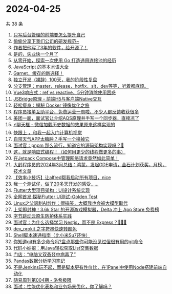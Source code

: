 # 2024-04-25

共 38 条

<!-- BEGIN JUEJIN -->
<!-- 最后更新时间 2024-04-25 04:01:05 +0800 -->
1. [只写后台管理的前端要怎么提升自己](https://juejin.cn/post/7360528073631318027)
1. [偷偷分享下我们公司的研发规范~](https://juejin.cn/post/7360486735798927396)
1. [作者把他写了3年的软件，给开源了！](https://juejin.cn/post/7360583337511550986)
1. [是的，失业快一个月了](https://juejin.cn/post/7360711693359988786)
1. [从零开始，探索一次使用 Go 打造通用连接池的经历](https://juejin.cn/post/7359821944147230760)
1. [ JavaScript 的基本术语大全](https://juejin.cn/post/7340531314884771878)
1. [Garnet，缓存的新选择！](https://juejin.cn/post/7356044171244159002)
1. [独立开发（裸辞）100天，我的阶段性复盘](https://juejin.cn/post/7360493040135651366)
1. [分支管理：master，release，hotfix，sit，dev等等，听着都麻烦。](https://juejin.cn/post/7352075703859150899)
1. [Vue3响应式：ref vs reactive，5分钟消除使用困惑](https://juejin.cn/post/7353087285467873299)
1. [JSBridge原理 - 前端H5与客户端Native交互](https://juejin.cn/post/7355117271213899776)
1. [轻松瘦身：揭秘 Docker 镜像优化之旅](https://juejin.cn/post/7351662722906013736)
1. [程序员接单互助平台，免费运营一周啦，不少人都反馈收获很多](https://juejin.cn/post/7360890020122116132)
1. [美团一面，面试官让介绍AQS原理并手写一个同步器，直接凉了](https://juejin.cn/post/7356055073585774643)
1. [⚡聊天框 - 微信加载历史数据的效果原来这样实现的](https://juejin.cn/post/7337114587123335180)
1. [快跟上 ，和我一起入门计算机视觉](https://juejin.cn/post/7359796750989918260)
1. [自带天气APP太臃肿？手写一个换掉它](https://juejin.cn/post/7351712561673076788)
1. [面试官：pnpm 那么流行，知道它的源码架构实现吗？🤡](https://juejin.cn/post/7358336719165128756)
1. [这，就是响应式编程！（如何用更少的线程做更多的事）](https://juejin.cn/post/7360312278921150504)
1. [在Jetpack Compose中管理网络请求竟然如此简单！](https://juejin.cn/post/7353156196935434290)
1. [大龄程序员的2024年3月总结：鸿蒙，发起GDE申请，金石计划获奖，月榜，技术文章](https://juejin.cn/post/7352075765930459186)
1. [【效率小技巧】让alfred帮我启动所有项目，nice](https://juejin.cn/post/7358709354424860707)
1. [我一个测试仔，做了20多天开发的感受......](https://juejin.cn/post/7359821944148394024)
1. [Flutter大型项目架构：UI设计系统实现](https://juejin.cn/post/7359743113198600202)
1. [全网首发:探秘Flutter UI测试-Golden Test](https://juejin.cn/post/7347911786803789876)
1. [Linux之父讽刺AI炒作：很搞笑，大概我也会被大模型取代](https://juejin.cn/post/7360493040135815206)
1. [上架即封神！3.6k Star 的开源游戏模拟器，Delta 冲上 App Store 免费榜](https://juejin.cn/post/7359965074633080842)
1. [字节跳动云原生防护体系实践](https://juejin.cn/post/7359954143916736547)
1. [面试官：为什么选择学习 Nestjs，而不是 Express？🧐🧐🧐](https://juejin.cn/post/7359821247680675892)
1. [dev_prokit 之字符串快速转颜色](https://juejin.cn/post/7358375367340343347)
1. [Shell脚本速通指南（比小米Su7还快）](https://juejin.cn/post/7352075755822596122)
1. [你知道git有多少命令吗?盘点那些你可能没见过但很有用的git命令](https://juejin.cn/post/7350501693090119691)
1. [代码小妙招：用Java轻松获取List交集数据](https://juejin.cn/post/7346580626319015948)
1. [门店：“电脑又双叒叕中病毒了”](https://juejin.cn/post/7359949249888403507)
1. [Pandas数据分析学习笔记](https://juejin.cn/post/7358649535381651496)
1. [不是Jenkins玩不起，而是脚本更有性价比，在1Panel中使用Node搭建前端自动化](https://juejin.cn/post/7355383157556215847)
1. [随易周刊第004期 - 洛希极限](https://juejin.cn/post/7360903734853713972)
1. [面试：性能优化表格和业务场景优化，你了解吗？](https://juejin.cn/post/7341408996597448723)
<!-- END JUEJIN -->